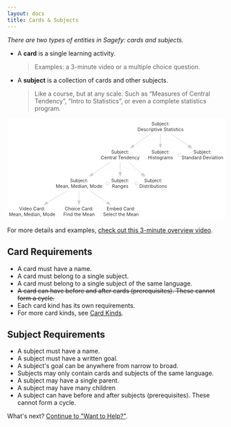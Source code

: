 ```yaml
---
layout: docs
title: Cards & Subjects
---
```


_There are two types of entities in Sagefy: cards and subjects._

- A **card** is a single learning activity.

  > Examples: a 3-minute video or a multiple choice question.

- A **subject** is a collection of cards and other subjects.

  > Like a course, but at any scale. Such as “Measures of Central
  > Tendency”, “Intro to Statistics”, or even a complete statistics program.

<!--
digraph workflow {
  concentrate=true
  compound=true

  graph [
    fontsize=18
    fontcolor="#222222"
    color="#eeeeee"
  ]
  node [
    fontsize=12
    fontcolor="#333333"
    color="#dddddd"
    shape="plaintext"
  ]
  edge [
    fontsize=10
    color="#cccccc"
    fontcolor="#666666"
  ]

  desc [label="Subject:\nDescriptive Statistics", group=g0]
  central [label="Subject:\nCentral Tendency", group=g0]
  hist [label="Subject:\nHistograms", group=g0]
  std [label="Subject:\nStandard Deviation", group=g0]
  mmm [label="Subject:\nMean, Median, Mode", group=g1]
  ran [label="Subject:\nRanges", group=g1]
  dist [label="Subject:\nDistributions", group=g1]
  vid [label="Video Card:\nMean, Median, Mode", group=g2]
  choice [label="Choice Card:\nFind the Mean", group=g2]
  embed [label="Embed Card:\nSelect the Mean", group=g2]

  desc -> { central, hist, std }
  central -> { mmm, ran, dist }
  mmm -> { vid, choice, embed }

  { hist, central } -> std [style="dotted", weight=-1, constraint=false, arrowhead=odot]
  mmm -> ran [style="dotted", weight=-1, constraint=false, arrowhead=odot]
  { mmm, ran } -> dist [style="dotted", weight=-1, constraint=false, arrowhead=odot]
}
-->

<style>svg{max-width:100%;}</style>

<svg width="748" height="263pt" viewBox="0 0 561.47 263.2" xmlns="http://www.w3.org/2000/svg" xmlns:xlink="http://www.w3.org/1999/xlink"><g id="graph0" class="graph" transform="scale(1 1) rotate(0) translate(4 259.2)"><title>workflow</title><polygon fill="#fff" stroke="transparent" points="-4,4 -4,-259.2 557.472,-259.2 557.472,4 -4,4"/><g id="node1" class="node"><title>desc</title><text text-anchor="middle" x="390.985" y="-240.4"  font-size="12" fill="#333">Subject:</text><text text-anchor="middle" x="390.985" y="-226"  font-size="12" fill="#333">Descriptive Statistics</text></g><g id="node2" class="node"><title>central</title><text text-anchor="middle" x="286.985" y="-167.6"  font-size="12" fill="#333">Subject:</text><text text-anchor="middle" x="286.985" y="-153.2"  font-size="12" fill="#333">Central Tendency</text></g><g id="edge1" class="edge"><title>desc-&gt;central</title><path fill="none" stroke="#ccc" d="M364.741,-218.4295C351.6851,-209.2904 335.7311,-198.1226 321.6799,-188.2867"/><polygon fill="#ccc" stroke="#ccc" points="323.4193,-185.232 313.2198,-182.3646 319.405,-190.9666 323.4193,-185.232"/></g><g id="node3" class="node"><title>hist</title><text text-anchor="middle" x="390.985" y="-167.6"  font-size="12" fill="#333">Subject:</text><text text-anchor="middle" x="390.985" y="-153.2"  font-size="12" fill="#333">Histograms</text></g><g id="edge2" class="edge"><title>desc-&gt;hist</title><path fill="none" stroke="#ccc" d="M390.9846,-218.4295C390.9846,-210.5836 390.9846,-201.2426 390.9846,-192.5328"/><polygon fill="#ccc" stroke="#ccc" points="394.4847,-192.3646 390.9846,-182.3646 387.4847,-192.3647 394.4847,-192.3646"/></g><g id="node4" class="node"><title>std</title><text text-anchor="middle" x="498.985" y="-167.6"  font-size="12" fill="#333">Subject:</text><text text-anchor="middle" x="498.985" y="-153.2"  font-size="12" fill="#333">Standard Deviation</text></g><g id="edge3" class="edge"><title>desc-&gt;std</title><path fill="none" stroke="#ccc" d="M418.2376,-218.4295C431.9235,-209.2041 448.6761,-197.9117 463.3673,-188.0087"/><polygon fill="#ccc" stroke="#ccc" points="465.4046,-190.8564 471.7404,-182.3646 461.492,-185.0519 465.4046,-190.8564"/></g><g id="edge10" class="edge"><title>central-&gt;std</title><path fill="none" stroke="#ccc" stroke-dasharray="1,5" d="M313.8426,-182.3243C325.8686,-189.4605 340.5676,-196.7841 354.9846,-200.4 386.0232,-208.1848 395.857,-207.8211 426.9846,-200.4 439.3906,-197.4423 452.0801,-191.9836 463.282,-186.1773"/><ellipse fill="none" stroke="#ccc" cx="466.889" cy="-184.232" rx="4" ry="4"/></g><g id="node5" class="node"><title>mmm</title><text text-anchor="middle" x="180.985" y="-94.8"  font-size="12" fill="#333">Subject:</text><text text-anchor="middle" x="180.985" y="-80.4"  font-size="12" fill="#333">Mean, Median, Mode</text></g><g id="edge4" class="edge"><title>central-&gt;mmm</title><path fill="none" stroke="#ccc" d="M260.2363,-145.6295C246.9293,-136.4904 230.6686,-125.3226 216.3471,-115.4867"/><polygon fill="#ccc" stroke="#ccc" points="217.949,-112.3409 207.7243,-109.5646 213.986,-118.1111 217.949,-112.3409"/></g><g id="node6" class="node"><title>ran</title><text text-anchor="middle" x="286.985" y="-94.8"  font-size="12" fill="#333">Subject:</text><text text-anchor="middle" x="286.985" y="-80.4"  font-size="12" fill="#333">Ranges</text></g><g id="edge5" class="edge"><title>central-&gt;ran</title><path fill="none" stroke="#ccc" d="M286.9846,-145.6295C286.9846,-137.7836 286.9846,-128.4426 286.9846,-119.7328"/><polygon fill="#ccc" stroke="#ccc" points="290.4847,-119.5646 286.9846,-109.5646 283.4847,-119.5647 290.4847,-119.5646"/></g><g id="node7" class="node"><title>dist</title><text text-anchor="middle" x="371.985" y="-94.8"  font-size="12" fill="#333">Subject:</text><text text-anchor="middle" x="371.985" y="-80.4"  font-size="12" fill="#333">Distributions</text></g><g id="edge6" class="edge"><title>central-&gt;dist</title><path fill="none" stroke="#ccc" d="M308.4337,-145.6295C318.8024,-136.749 331.4075,-125.9531 342.6492,-116.3249"/><polygon fill="#ccc" stroke="#ccc" points="345.224,-118.7279 350.5424,-109.5646 340.6705,-113.4114 345.224,-118.7279"/></g><g id="edge11" class="edge"><title>hist-&gt;std</title><path fill="none" stroke="#ccc" stroke-dasharray="1,5" d="M426.844,-164C429.9379,-164 433.0318,-164 436.1257,-164"/><ellipse fill="none" stroke="#ccc" cx="440.315" cy="-164" rx="4" ry="4"/></g><g id="edge12" class="edge"><title>mmm-&gt;ran</title><path fill="none" stroke="#ccc" stroke-dasharray="1,5" d="M241.0237,-91.2C244.2964,-91.2 247.5692,-91.2 250.842,-91.2"/><ellipse fill="none" stroke="#ccc" cx="254.977" cy="-91.2" rx="4" ry="4"/></g><g id="edge13" class="edge"><title>mmm-&gt;dist</title><path fill="none" stroke="#ccc" stroke-dasharray="1,5" d="M212.1228,-109.5468C225.9759,-116.687 242.7909,-124.0074 258.9846,-127.6 283.2827,-132.9905 291.0938,-134.5776 314.9846,-127.6 324.6703,-124.7712 334.2765,-119.7397 342.7651,-114.3031"/><ellipse fill="none" stroke="#ccc" cx="346.295" cy="-111.919" rx="4" ry="4"/></g><g id="node8" class="node"><title>vid</title><text text-anchor="middle" x="59.985" y="-22"  font-size="12" fill="#333">Video Card:</text><text text-anchor="middle" x="59.985" y="-7.6"  font-size="12" fill="#333">Mean, Median, Mode</text></g><g id="edge7" class="edge"><title>mmm-&gt;vid</title><path fill="none" stroke="#ccc" d="M150.4512,-72.8295C134.9745,-63.5179 115.9977,-52.1004 99.4283,-42.1314"/><polygon fill="#ccc" stroke="#ccc" points="100.8813,-38.921 90.5082,-36.7646 97.2725,-44.9191 100.8813,-38.921"/></g><g id="node9" class="node"><title>choice</title><text text-anchor="middle" x="180.985" y="-22"  font-size="12" fill="#333">Choice Card:</text><text text-anchor="middle" x="180.985" y="-7.6"  font-size="12" fill="#333">Find the Mean</text></g><g id="edge8" class="edge"><title>mmm-&gt;choice</title><path fill="none" stroke="#ccc" d="M180.9846,-72.8295C180.9846,-64.9836 180.9846,-55.6426 180.9846,-46.9328"/><polygon fill="#ccc" stroke="#ccc" points="184.4847,-46.7646 180.9846,-36.7646 177.4847,-46.7647 184.4847,-46.7646"/></g><g id="node10" class="node"><title>embed</title><text text-anchor="middle" x="288.985" y="-22"  font-size="12" fill="#333">Embed Card:</text><text text-anchor="middle" x="288.985" y="-7.6"  font-size="12" fill="#333">Select the Mean</text></g><g id="edge9" class="edge"><title>mmm-&gt;embed</title><path fill="none" stroke="#ccc" d="M208.2376,-72.8295C221.9235,-63.6041 238.6761,-52.3117 253.3673,-42.4087"/><polygon fill="#ccc" stroke="#ccc" points="255.4046,-45.2564 261.7404,-36.7646 251.492,-39.4519 255.4046,-45.2564"/></g><g id="edge14" class="edge"><title>ran-&gt;dist</title><path fill="none" stroke="#ccc" stroke-dasharray="1,5" d="M314.8752,-91.2C318.1285,-91.2 321.3818,-91.2 324.6351,-91.2"/><ellipse fill="none" stroke="#ccc" cx="328.722" cy="-91.2" rx="4" ry="4"/></g></g></svg>

For more details and examples, [check out this 3-minute overview video](https://youtu.be/Gi99QbiSuWs).

## Card Requirements

- A card must have a name.
- A card must belong to a single subject.
- A card must belong to a single subject of the same language.
- ~~A card can have before and after cards (prerequisites). These cannot form a cycle.~~
- Each card kind has its own requirements.
- For more card kinds, see [Card Kinds](/card-kinds).

## Subject Requirements

- A subject must have a name.
- A subject must have a written goal.
- A subject's goal can be anywhere from narrow to broad.
- Subjects may only contain cards and subjects of the same language.
- A subject may have a single parent.
- A subject may have many children
- A subject can have before and after subjects (prerequisites). These cannot form a cycle.

What's next? [Continue to "Want to Help?"](/want-to-help).
